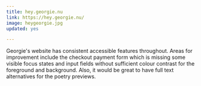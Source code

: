 ```yaml
---
title: hey.georgie.nu
link: https://hey.georgie.nu/
image: heygeorgie.jpg
updated: yes

---
```


Georgie's website has consistent accessible features throughout. Areas for improvement include the checkout payment form which is missing some visible focus states and input fields without sufficient colour contrast for the foreground and background. Also, it would be great to have full text alternatives for the poetry previews.
